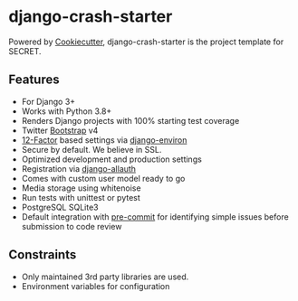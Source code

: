 django-crash-starter
====================

Powered by [Cookiecutter](https://github.com/cookiecutter/cookiecutter), django-crash-starter is the project template
for SECRET.

Features
--------

-   For Django 3+
-   Works with Python 3.8+
-   Renders Django projects with 100% starting test coverage
-   Twitter [Bootstrap](https://github.com/twbs/bootstrap) v4
-   [12-Factor](http://12factor.net/) based settings via
    [django-environ](https://github.com/joke2k/django-environ)
-   Secure by default. We believe in SSL.
-   Optimized development and production settings
-   Registration via
    [django-allauth](https://github.com/pennersr/django-allauth)
-   Comes with custom user model ready to go
-   Media storage using whitenoise
-   Run tests with unittest or pytest
-   PostgreSQL SQLite3
-   Default integration with
    [pre-commit](https://github.com/pre-commit/pre-commit) for
    identifying simple issues before submission to code review

Constraints
-----------

-   Only maintained 3rd party libraries are used.
-   Environment variables for configuration